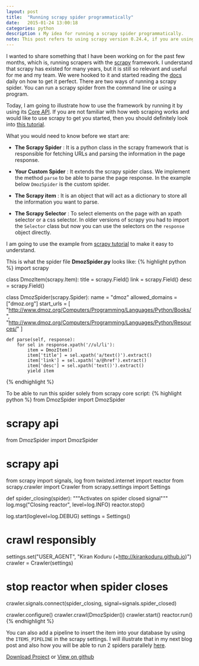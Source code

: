 ```yaml
---
layout: post
title:  "Running scrapy spider programmatically"
date:   2015-01-24 13:00:18
categories: python
description : My idea for running a scrapy spider programmatically.
note: This post refers to using scrapy version 0.24.4, if you are using a different version of scrapy then refer <a href="http://scrapy.readthedocs.org">scrapy docs</a> for more info. Also this blog post series received a lot of attention so I created a pip package to make it easy to run your scrapy spiders. Please check the project on <a href="http://github.com/kirankoduru/arachne">github</a>.
---
```

I wanted to share something that I have been working on for the past few months, which is, running scrapers with the [scrapy](http://scrapy.org) framework. I understand that scrapy has existed for many years, but it is still so relevant and useful for me and my team. We were hooked to it and started reading the [docs](http://scrapy.readthedocs.org) daily on how to get it perfect. There are two ways of running a scrapy spider. You can run a scrapy spider from the command line or using a program.

Today, I am going to illustrate how to use the framework by running it by using its [Core API](http://scrapy.readthedocs.org/en/latest/topics/api.html). If you are not familiar with how web scraping works and would like to use scrapy to get you started, then you should definitely look into [this tutorial](http://scrapy.readthedocs.org/en/latest/intro/tutorial.html).

What you would need to know before we start are:

+ __The Scrapy Spider__ : It is a python class in the scrapy framework that is responsible for fetching URLs and parsing the information in the page response.

+ __Your Custom Spider__ : It extends the scrapy spider class. We implement the method `parse` to be able to parse the page response. In the example below `DmozSpider` is the custom spider.

+ __The Scrapy item__ : It is an object that will act as a dictionary to store all the information you want to parse.

+ __The Scrapy Selector__  : To select elements on the page with an xpath selector or a css selector. In older versions of scrapy you had to import the `Selector` class but now you can use the selectors on the `response` object directly.

I am going to use the example from [scrapy tutorial](http://scrapy.readthedocs.org/en/latest/intro/tutorial.html) to make it easy to understand.

This is what the spider file __DmozSpider.py__ looks like:
{% highlight python %}
import scrapy

class DmozItem(scrapy.Item):
    title = scrapy.Field()
    link = scrapy.Field()
    desc = scrapy.Field()

class DmozSpider(scrapy.Spider):
    name = "dmoz"
    allowed_domains = ["dmoz.org"]
    start_urls = [
        "http://www.dmoz.org/Computers/Programming/Languages/Python/Books/",
        "http://www.dmoz.org/Computers/Programming/Languages/Python/Resources/"
    ]

    def parse(self, response):
        for sel in response.xpath('//ul/li'):
            item = DmozItem()
            item['title'] = sel.xpath('a/text()').extract()
            item['link'] = sel.xpath('a/@href').extract()
            item['desc'] = sel.xpath('text()').extract()
            yield item
{% endhighlight %}

To be able to run this spider solely from scrapy core script:
{% highlight python %}
from DmozSpider import DmozSpider

# scrapy api
from DmozSpider import DmozSpider

# scrapy api
from scrapy import signals, log
from twisted.internet import reactor
from scrapy.crawler import Crawler
from scrapy.settings import Settings

def spider_closing(spider):
    """Activates on spider closed signal"""
    log.msg("Closing reactor", level=log.INFO)
    reactor.stop()

log.start(loglevel=log.DEBUG)
settings = Settings()

# crawl responsibly
settings.set("USER_AGENT", "Kiran Koduru (+http://kirankoduru.github.io)")
crawler = Crawler(settings)

# stop reactor when spider closes
crawler.signals.connect(spider_closing, signal=signals.spider_closed)

crawler.configure()
crawler.crawl(DmozSpider())
crawler.start()
reactor.run()
{% endhighlight %}

You can also add a pipeline to insert the item into your database by using the `ITEMS_PIPELINE` in the scrapy settings. I will illustrate that in my next blog post and also how you will be able to run 2 spiders parallely [here](http://kirankoduru.github.io/python/multiple-scrapy-spiders.html).

[Download Project](https://github.com/kirankoduru/scrapy-programmatically/archive/7ae412cfd00968150fcd0aa847949c15df6c8c39.zip) or [View on github](https://github.com/kirankoduru/scrapy-programmatically/tree/7ae412cfd00968150fcd0aa847949c15df6c8c39)
